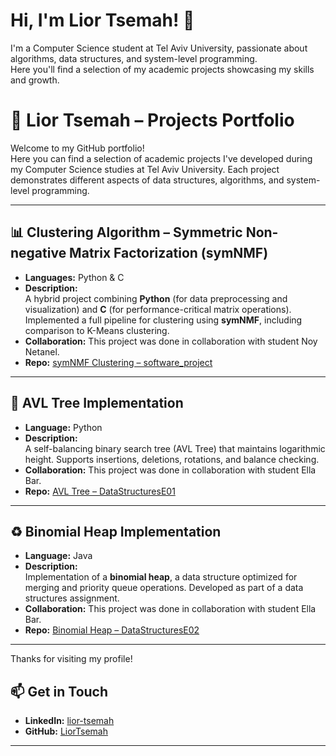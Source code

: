# Hi, I'm Lior Tsemah! 👋

I'm a Computer Science student at Tel Aviv University, passionate about algorithms, data structures, and system-level programming.  
Here you'll find a selection of my academic projects showcasing my skills and growth.


# 💼 Lior Tsemah – Projects Portfolio

Welcome to my GitHub portfolio!  
Here you can find a selection of academic projects I've developed during my Computer Science studies at Tel Aviv University. Each project demonstrates different aspects of data structures, algorithms, and system-level programming.

---

## 📊 Clustering Algorithm – Symmetric Non-negative Matrix Factorization (symNMF)
- **Languages:** Python & C  
- **Description:**  
  A hybrid project combining **Python** (for data preprocessing and visualization) and **C** (for performance-critical matrix operations). Implemented a full pipeline for clustering using **symNMF**, including comparison to K-Means clustering.
- **Collaboration:** This project was done in collaboration with student Noy Netanel.
- **Repo:** [symNMF Clustering – software_project](https://github.com/LiorTsemah/software_project)

---

## 🌲 AVL Tree Implementation
- **Language:** Python  
- **Description:**  
  A self-balancing binary search tree (AVL Tree) that maintains logarithmic height. Supports insertions, deletions, rotations, and balance checking.
- **Collaboration:** This project was done in collaboration with student Ella Bar.
- **Repo:** [AVL Tree – DataStructuresE01](https://github.com/LiorTsemah/DataStructuresE01)

---

## ♻️ Binomial Heap Implementation
- **Language:** Java  
- **Description:**  
  Implementation of a **binomial heap**, a data structure optimized for merging and priority queue operations. Developed as part of a data structures assignment.
- **Collaboration:** This project was done in collaboration with student Ella Bar.
- **Repo:** [Binomial Heap – DataStructuresE02](https://github.com/LiorTsemah/DataStructuresE02)

---

Thanks for visiting my profile!

## 📫 Get in Touch

- **LinkedIn:** [lior-tsemah](https://www.linkedin.com/in/lior-tsemah-625758377/)  
- **GitHub:** [LiorTsemah](https://github.com/LiorTsemah/portfolio)


---
